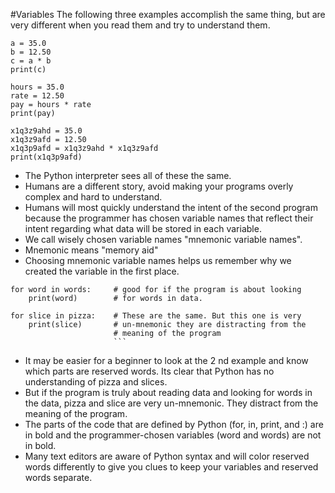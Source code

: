 #Variables 
The following three examples accomplish the same thing, but are very different when you read them and try to understand them.
```
a = 35.0
b = 12.50
c = a * b
print(c)

hours = 35.0
rate = 12.50
pay = hours * rate
print(pay)

x1q3z9ahd = 35.0
x1q3z9afd = 12.50
x1q3p9afd = x1q3z9ahd * x1q3z9afd
print(x1q3p9afd)
```

-  The Python interpreter sees all of these the same.
-  Humans are a different story, avoid making your programs overly complex and hard to understand. 
- Humans will most quickly understand the intent of the second program because the programmer has chosen variable names that reflect their intent regarding what data will be stored in each variable.
- We call wisely chosen variable names "mnemonic variable names".
- Mnemonic means "memory aid"
- Choosing mnemonic variable names helps us remember why we created the variable in the first place.

```
for word in words:     # good for if the program is about looking
    print(word)        # for words in data.

for slice in pizza:    # These are the same. But this one is very
    print(slice)       # un-mnemonic they are distracting from the 
                       # meaning of the program
                       ```

```

- It may be easier for a beginner to look at the 2 nd example and know which parts are reserved words. Its clear that Python has no understanding of pizza and slices.
- But if the program is truly about reading data and looking for words in the data, pizza and slice are very un-mnemonic. They distract from the meaning of the program.
- The parts of the code that are defined by Python (for, in, print, and :) are in bold and the programmer-chosen variables (word and words) are not in bold.
- Many text editors are aware of Python syntax and will color reserved words differently to give you clues to keep your variables and reserved words separate.